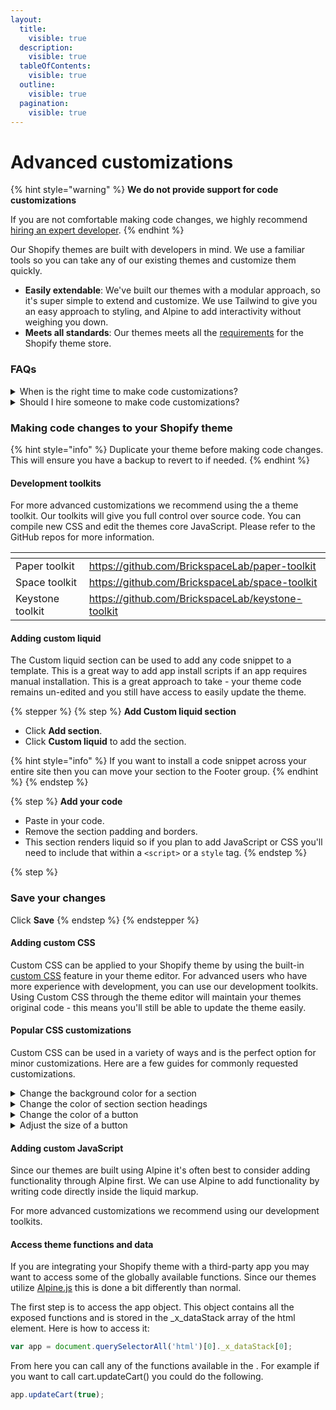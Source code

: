 ```yaml
---
layout:
  title:
    visible: true
  description:
    visible: true
  tableOfContents:
    visible: true
  outline:
    visible: true
  pagination:
    visible: true
---
```


# Advanced customizations

{% hint style="warning" %}
**We do not provide support for code customizations**

If you are not comfortable making code changes, we highly recommend [hiring an expert developer](../support/hire-a-shopify-developer.md).
{% endhint %}

Our Shopify themes are built with developers in mind. We use a familiar tools so you can take any of our existing themes and customize them quickly.&#x20;

* **Easily extendable**: We've built our themes with a modular approach, so it's super simple to extend and customize. We use Tailwind to give you an easy approach to styling, and Alpine to add interactivity without weighing you down.
* **Meets all standards**: Our themes meets all the [requirements](https://shopify.dev/docs/themes/store/requirements) for the Shopify theme store.



### FAQs

<details>

<summary>When is the right time to make code customizations?</summary>

If you've tried using all the built-in functionality and still find your theme is missing core functionality that you need then customizations are your best option. Making changes directly to your theme will give you full control to change things how you need.&#x20;

</details>

<details>

<summary>Should I hire someone to make code customizations?</summary>

Yes. If you aren't familiar with coding or have never built a Shopify theme then it's going to be a bit tricky. If you want to do code changes on your own - make sure you save a backup and consult your favourite ai assitant.&#x20;

</details>





### Making code changes to your Shopify theme <a href="#h_36e940604c" id="h_36e940604c"></a>

{% hint style="info" %}
Duplicate your theme before making code changes. This will ensure you have a backup to revert to if needed.
{% endhint %}

#### Development toolkits <a href="#h_9dc9736a42" id="h_9dc9736a42"></a>

For more advanced customizations we recommend using the a theme toolkit. Our toolkits will give you full control over source code. You can compile new CSS and edit the themes core JavaScript. Please refer to the GitHub repos for more information.

<table data-view="cards"><thead><tr><th></th><th data-hidden data-card-target data-type="content-ref"></th></tr></thead><tbody><tr><td>Paper toolkit</td><td><a href="https://github.com/BrickspaceLab/paper-toolkit">https://github.com/BrickspaceLab/paper-toolkit</a></td></tr><tr><td>Space toolkit</td><td><a href="https://github.com/BrickspaceLab/space-toolkit">https://github.com/BrickspaceLab/space-toolkit</a></td></tr><tr><td>Keystone toolkit</td><td><a href="https://github.com/BrickspaceLab/keystone-toolkit">https://github.com/BrickspaceLab/keystone-toolkit</a></td></tr></tbody></table>



#### Adding custom liquid <a href="#h_f5e30552ba" id="h_f5e30552ba"></a>

The Custom liquid section can be used to add any code snippet to a template. This is a great way to add app install scripts if an app requires manual installation. This is a great approach to take - your theme code remains un-edited and you still have access to easily update the theme.

{% stepper %}
{% step %}
**Add Custom liquid section**

* Click **Add section**.
* Click **Custom liquid** to add the section.

{% hint style="info" %}
If you want to install a code snippet across your entire site then you can move your section to the Footer group.
{% endhint %}
{% endstep %}

{% step %}
**Add your code**

* Paste in your code.
* Remove the section padding and borders.
* This section renders liquid so if you plan to add JavaScript or CSS you'll need to include that within a `<script>` or a `style` tag.
{% endstep %}

{% step %}
### Save your changes

Click **Save**
{% endstep %}
{% endstepper %}



#### Adding custom CSS

Custom CSS can be applied to your Shopify theme by using the built-in [custom CSS](https://help.shopify.com/en/manual/online-store/themes/theme-structure/extend/add-css) feature in your theme editor. For advanced users who have more experience with development, you can use our development toolkits. Using Custom CSS through the theme editor will maintain your themes original code - this means you'll still be able to update the theme easily.



#### Popular CSS customizations

Custom CSS can be used in a variety of ways and is the perfect option for minor customizations. Here are a few guides for commonly requested customizations.

<details>

<summary>Change the background color for a section</summary>

1. Navigate to the section you want to edit.
2. In the settings panel scroll to the bottom and open **Custom CSS**.
3. Alternatively, if you want to apply this change across your entire store front navigate to **Theme settings > Custom CSS**
4. Paste the following code in the input field and update the color value to any hex color code.

```css
section { background-color: #000000; }
```

</details>

<details>

<summary>Change the color of section section headings</summary>

1. Navigate to the section you want to edit.
2. In the settings panel scroll to the bottom and open **Custom CSS**.
3. Alternatively, if you want to apply this change across your entire store front navigate to **Theme settings > Custom CSS**
4. Paste the following code in the input field and update the color value to any hex color code. E.g. `#000000` could be changed to `#ffffff`.

```css
h3 { color: #000000; }
```

</details>

<details>

<summary>Change the color of a button</summary>

1. Navigate to the section you want to edit.

1) In the settings panel scroll to the bottom and open **Custom CSS**.
2) Alternatively, if you want to apply this change across your entire store front navigate to **Theme settings > Custom CSS**
3) Paste the following code in the input field and update the color value to any hex color code.
   * In the below example, `#000000` can be replaced to change the background of the button, `#ffffff` can be replaced to change the text color of the bottom

```css
.btn { background: #000000; border: #000000; color: #ffffff; }
```

</details>

<details>

<summary>Adjust the size of a button</summary>

1. Navigate to the section you want to edit.

1) In the settings panel scroll to the bottom and open **Custom CSS**.
2) Alternatively, if you want to apply this change across your entire store front navigate to **Theme settings > Custom CSS**
3) Paste in the following code. Adjust any of the values to change the button as needed

```css
.btn { font-size: 24px; padding: 10px 30px; }
```

</details>



#### Adding custom JavaScript

Since our themes are built using Alpine it's often best to consider adding functionality through Alpine first. We can use Alpine to add functionality by writing code directly inside the liquid markup.

For more advanced customizations we recommend using our development toolkits.



#### **Access theme functions and data**

If you are integrating your Shopify theme with a third-party app you may want to access some of the globally available functions. Since our themes utilize [Alpine.js](https://alpinejs.dev/) this is done a bit differently than normal.

The first step is to access the app object. This object contains all the exposed functions and is stored in the \_x\_dataStack array of the html element. Here is how to access it:

```javascript
var app = document.querySelectorAll('html')[0]._x_dataStack[0];
```

From here you can call any of the functions available in the . For example if you want to call cart.updateCart() you could do the following.

```javascript
app.updateCart(true);
```

